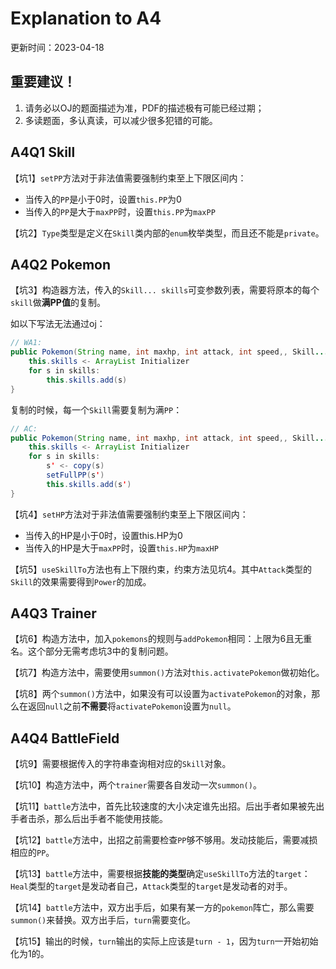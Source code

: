 # Explanation to A4

更新时间：2023-04-18

## 重要建议！

1. 请务必以OJ的题面描述为准，PDF的描述极有可能已经过期；
2. 多读题面，多认真读，可以减少很多犯错的可能。

## A4Q1 Skill

【坑1】`setPP`方法对于非法值需要强制约束至上下限区间内：

- 当传入的`PP`是小于0时，设置`this.PP`为0
- 当传入的`PP`是大于`maxPP`时，设置`this.PP`为`maxPP`

【坑2】`Type`类型是定义在`Skill`类内部的`enum`枚举类型，而且还不能是`private`。

## A4Q2 Pokemon

【坑3】构造器方法，传入的`Skill... skills`可变参数列表，需要将原本的每个`skill`做**满PP值**的复制。

如以下写法无法通过oj：

```java
// WA1:
public Pokemon(String name, int maxhp, int attack, int speed,, Skill... skills){
    this.skills <- ArrayList Initializer
    for s in skills:
    	this.skills.add(s)
}
```

复制的时候，每一个`Skill`需要复制为满`PP`：

```java
// AC:
public Pokemon(String name, int maxhp, int attack, int speed,, Skill... skills){
    this.skills <- ArrayList Initializer
    for s in skills:
    	s' <- copy(s)
        setFullPP(s')
    	this.skills.add(s')
}
```

【坑4】`setHP`方法对于非法值需要强制约束至上下限区间内：

- 当传入的HP是小于0时，设置this.HP为0
- 当传入的HP是大于`maxPP`时，设置`this.HP`为`maxHP`

【坑5】`useSkillTo`方法也有上下限约束，约束方法见坑4。其中`Attack`类型的`Skill`的效果需要得到`Power`的加成。

## A4Q3 Trainer

【坑6】构造方法中，加入`pokemons`的规则与`addPokemon`相同：上限为6且无重名。这个部分无需考虑坑3中的复制问题。

【坑7】构造方法中，需要使用`summon()`方法对`this.activatePokemon`做初始化。

【坑8】两个`summon()`方法中，如果没有可以设置为`activatePokemon`的对象，那么在返回`null`之前**不需要**将`activatePokemon`设置为`null`。

## A4Q4 BattleField

【坑9】需要根据传入的字符串查询相对应的`Skill`对象。

【坑10】构造方法中，两个`trainer`需要各自发动一次`summon()`。

【坑11】`battle`方法中，首先比较速度的大小决定谁先出招。后出手者如果被先出手者击杀，那么后出手者不能使用技能。

【坑12】`battle`方法中，出招之前需要检查`PP`够不够用。发动技能后，需要减损相应的`PP`。

【坑13】`battle`方法中，需要根据**技能的类型**确定`useSkillTo`方法的`target`：`Heal`类型的`target`是发动者自己，`Attack`类型的`target`是发动者的对手。

【坑14】`battle`方法中，双方出手后，如果有某一方的`pokemon`阵亡，那么需要`summon()`来替换。双方出手后，`turn`需要变化。

【坑15】输出的时候，`turn`输出的实际上应该是`turn - 1`，因为`turn`一开始初始化为1的。